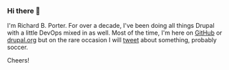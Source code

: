 ### Hi there 👋

I'm Richard B. Porter. For over a decade, I've been doing all things Drupal with a little DevOps mixed in as well. Most of the time, I'm here on [GitHub](https://github.com/richardbporter) or [drupal.org](https://drupal.org/u/richardbporter) but on the rare occasion I will [tweet](https://twitter.com/richardbporter) about something, probably soccer. 

Cheers!
